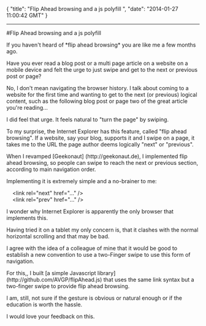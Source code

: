 {
  "title": "Flip Ahead browsing and a js polyfill ",
  "date": "2014-01-27 11:00:42 GMT"
}

---

#Flip Ahead browsing and a js polyfill 
<p dir="ltr">If you haven't heard of *flip ahead browsing* you are like me a few months ago. </p>
<p dir="ltr">Have you ever read a blog post or a multi page article on a website on a mobile device and felt the urge to just swipe and get to the next or previous post or page? </p>
<p dir="ltr">No, I don't mean navigating the browser history. I talk about coming to a website for the first time and wanting to get to the next (or previous) logical content, such as the following blog post or page two of the great article you're reading... </p>
<p dir="ltr">I did feel that urge. It feels natural to "turn the page" by swiping. </p>
<p dir="ltr">To my surprise, the Internet Explorer has this feature, called "flip ahead browsing". If a website, say your blog, supports it and I swipe on a page, it takes me to the URL the page author deems logically "next" or "previous". </p>
<p dir="ltr">When I revamped [Geekonaut] (http://geekonaut.de), I implemented flip ahead browsing, so people can swipe to reach the next or previous section, according to main navigation order. </p>
<p dir="ltr">Implementing it is extremely simple and a no-brainer to me:</p>
<p dir="ltr">&nbsp;&nbsp;&nbsp; &lt;link rel="next" href="..." /&gt;<br>
&nbsp;&nbsp;&nbsp; &lt;link rel="prev" href="..." /&gt;</p>
<p dir="ltr">I wonder why Internet Explorer is apparently the only browser that implements this. </p>
<p dir="ltr">Having tried it on a tablet my only concern is, that it clashes with the normal horizontal scrolling and that may be bad. </p>
<p dir="ltr">I agree with the idea of a colleague of mine that it would be good to establish a new convention to use a two-Finger swipe to use this form of navigation. </p>
<p dir="ltr">For this,, I built [a simple Javascript library](http://github.com/AVGP/flipAhead.js) that uses the same link syntax but a two-finger swipe to provide flip ahead browsing. </p>
<p dir="ltr">I am, still, not sure if the gesture is obvious or natural enough or if the education is worth the hassle. </p>
<p dir="ltr">I would love your feedback on this. </p>
